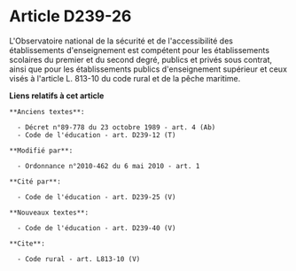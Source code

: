 # Article D239-26

L'Observatoire national de la sécurité et de l'accessibilité des établissements d'enseignement est compétent pour les
établissements scolaires du premier et du second degré, publics et privés sous contrat, ainsi que pour les établissements
publics d'enseignement supérieur et ceux visés à l'article L. 813-10 du code rural et de la pêche maritime.

**Liens relatifs à cet article**

	**Anciens textes**:

	  - Décret n°89-778 du 23 octobre 1989 - art. 4 (Ab)
	  - Code de l'éducation - art. D239-12 (T)

	**Modifié par**:

	  - Ordonnance n°2010-462 du 6 mai 2010 - art. 1

	**Cité par**:

	  - Code de l'éducation - art. D239-25 (V)

	**Nouveaux textes**:

	  - Code de l'éducation - art. D239-40 (V)

	**Cite**:

	  - Code rural - art. L813-10 (V)
